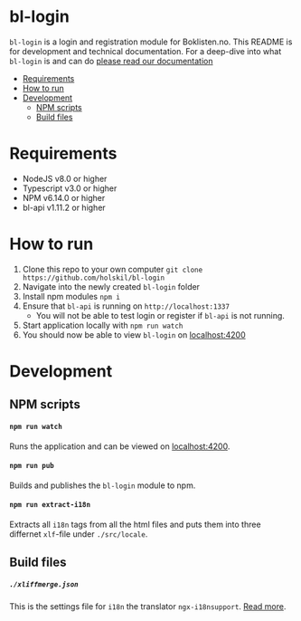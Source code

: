 # bl-login

`bl-login` is a login and registration module for Boklisten.no. This README is
for development and technical documentation. For a deep-dive into what
`bl-login` is and can do [please read our
documentation](https://github.com/holskil/bl-doc/blob/master/bl-login#summary)

-   [Requirements](#requirements)
-   [How to run](#how-to-run)
-   [Development](#development)
    -   [NPM scripts](#npm-scripts)
    -   [Build files](#build-files)

# Requirements

-   NodeJS v8.0 or higher
-   Typescript v3.0 or higher
-   NPM v6.14.0 or higher
-   bl-api v1.11.2 or higher

# How to run

1. Clone this repo to your own computer `git clone https://github.com/holskil/bl-login`
2. Navigate into the newly created `bl-login` folder
3. Install npm modules `npm i`
4. Ensure that `bl-api` is running on `http://localhost:1337`
    - You will not be able to test login or register if `bl-api` is not running.
5. Start application locally with `npm run watch`
6. You should now be able to view `bl-login` on [localhost:4200](http://localhost:4200/#/auth/menu)

# Development

## NPM scripts

#### `npm run watch`

Runs the application and can be viewed on [localhost:4200](http://localhost:4200).

#### `npm run pub`

Builds and publishes the `bl-login` module to npm.

#### `npm run extract-i18n`

Extracts all `i18n` tags from all the html files and puts them into three
differnet `xlf`-file under `./src/locale`.

## Build files

##### `./xliffmerge.json`

This is the settings file for `i18n` the translator `ngx-i18nsupport`. [Read
more](https://www.npmjs.com/package/ngx-i18nsupport).
